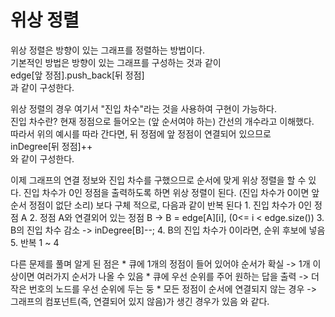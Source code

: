 # 위상 정렬
위상 정렬은 방향이 있는 그래프를 정렬하는 방법이다.  
기본적인 방법은 방향이 있는 그래프를 구성하는 것과 같이  
    edge[앞 정점].push_back[뒤 정점]  
과 같이 구성한다.  

위상 정렬의 경우 여기서 "진입 차수"라는 것을 사용하여 구현이 가능하다.  
진입 차수란? 현재 정점으로 들어오는 (앞 순서여야 하는) 간선의 개수라고 이해했다.  
따라서 위의 예시를 따라 간다면, 뒤 정점에 앞 정점이 연결되어 있으므로  
	inDegree[뒤 정점]++  
와 같이 구성한다.  

이제 그래프의 연결 정보와 진입 차수를 구했으므로 순서에 맞게 위상 정렬을 할 수 있다.
진입 차수가 0인 정점을 출력하도록 하면 위상 정렬이 된다. (진입 차수가 0이면 앞 순서 정점이 없단 소리)
보다 구체 적으로, 다음과 같이 반복 된다
	1. 진입 차수가 0인 정점 A
	2. 정점 A와 연결외어 있는 정점 B -> B = edge[A][i], (0<= i < edge.size())
	3. B의 진입 차수 감소 -> inDegree[B]--;
	4. B의 진입 차수가 0이라면, 순위 후보에 넣음
	5. 반복 1 ~ 4

다른 문제를 풀며 알게 된 점은
	* 큐에 1개의 정점이 들어 있어야 순서가 확실 -> 1개 이상이면 여러가지 순서가 나올 수 있음
	* 큐에 우선 순위를 주어 원하는 답을 출력 -> 더 작은 번호의 노드를 우선 순위에 두는 둥
	* 모든 정점이 순서에 연결되지 않는 경우 -> 그래프의 컴포넌트(즉, 연결되어 있지 않음)가 생긴 경우가 있음
와 같다.